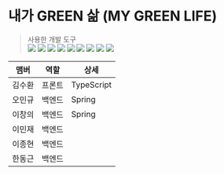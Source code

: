 # 내가 GREEN 삶 (MY GREEN LIFE)

> 사용한 개발 도구  
> <img src="https://img.shields.io/badge/HTML5-E34F26?style=for-the-badge&logo=HTML5&logoColor=white"> <img src="https://img.shields.io/badge/CSS3-1572B6?style=for-the-badge&logo=CSS3&logoColor=white"> <img src="https://img.shields.io/badge/javascript-F7DF1E?style=for-the-badge&logo=javascript&logoColor=white"> <img src="https://img.shields.io/badge/react-61DAFB?style=for-the-badge&logo=react&logoColor=white"> <img src="https://img.shields.io/badge/typescript-3178C6?style=for-the-badge&logo=typescript&logoColor=white"> <img src="https://img.shields.io/badge/tailwindcss-06B6D4?style=for-the-badge&logo=tailwindcss&logoColor=white"> <img src="https://img.shields.io/badge/prettier-F7B93E?style=for-the-badge&logo=prettier&logoColor=white"> <img src="https://img.shields.io/badge/eslint-4B32C3?style=for-the-badge&logo=eslint&logoColor=white"> <img src="https://img.shields.io/badge/webpack-8DD6F9?style=for-the-badge&logo=webpack&logoColor=white">

| 맴버   | 역할   | 상세       |
| ------ | ------ | ---------- |
| 김수환 | 프론트 | TypeScript |
| 오민규 | 백엔드 | Spring     |
| 이창의 | 백엔드 | Spring     |
| 이민재 | 백엔드 |            |
| 이종현 | 백엔드 |            |
| 한동근 | 백엔드 |            |
